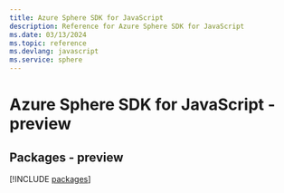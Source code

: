 ```yaml
---
title: Azure Sphere SDK for JavaScript
description: Reference for Azure Sphere SDK for JavaScript
ms.date: 03/13/2024
ms.topic: reference
ms.devlang: javascript
ms.service: sphere
---
```

# Azure Sphere SDK for JavaScript - preview
## Packages - preview
[!INCLUDE [packages](sphere-index.md)]